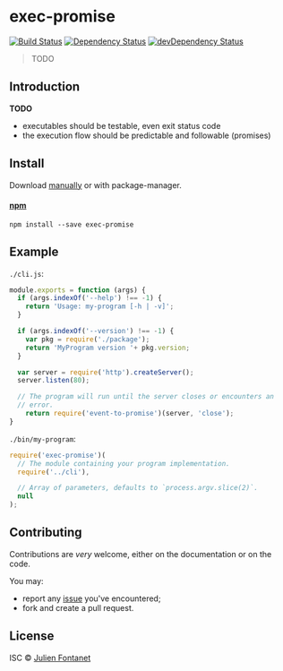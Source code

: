 # exec-promise

[![Build Status](https://img.shields.io/travis/julien-f/nodejs-exec-promise/master.svg)](http://travis-ci.org/julien-f/nodejs-exec-promise)
[![Dependency Status](https://david-dm.org/julien-f/nodejs-exec-promise/status.svg?theme=shields.io)](https://david-dm.org/julien-f/nodejs-exec-promise)
[![devDependency Status](https://david-dm.org/julien-f/nodejs-exec-promise/dev-status.svg?theme=shields.io)](https://david-dm.org/julien-f/nodejs-exec-promise#info=devDependencies)

> TODO

## Introduction

**TODO**

- executables should be testable, even exit status code
- the execution flow should be predictable and followable (promises)

## Install

Download [manually](https://github.com/julien-f/nodejs-exec-promise/releases) or with package-manager.

#### [npm](https://npmjs.org/package/exec-promise)

```
npm install --save exec-promise
```

## Example

`./cli.js`:

```javascript
module.exports = function (args) {
  if (args.indexOf('--help') !== -1) {
    return 'Usage: my-program [-h | -v]';
  }

  if (args.indexOf('--version') !== -1) {
    var pkg = require('./package');
    return 'MyProgram version '+ pkg.version;
  }

  var server = require('http').createServer();
  server.listen(80);

  // The program will run until the server closes or encounters an
  // error.
    return require('event-to-promise')(server, 'close');
}
```

`./bin/my-program`:

```javascript
require('exec-promise')(
  // The module containing your program implementation.
  require('../cli'),

  // Array of parameters, defaults to `process.argv.slice(2)`.
  null
);
```

## Contributing

Contributions are *very* welcome, either on the documentation or on
the code.

You may:

- report any [issue](https://github.com/julien-f/human-format/issues)
  you've encountered;
- fork and create a pull request.

## License

ISC © [Julien Fontanet](http://julien.isonoe.net)
